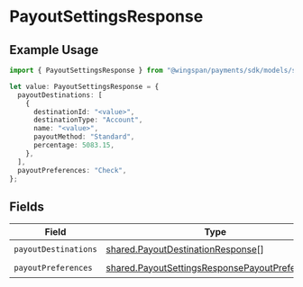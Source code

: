 # PayoutSettingsResponse

## Example Usage

```typescript
import { PayoutSettingsResponse } from "@wingspan/payments/sdk/models/shared";

let value: PayoutSettingsResponse = {
  payoutDestinations: [
    {
      destinationId: "<value>",
      destinationType: "Account",
      name: "<value>",
      payoutMethod: "Standard",
      percentage: 5083.15,
    },
  ],
  payoutPreferences: "Check",
};
```

## Fields

| Field                                                                                                                   | Type                                                                                                                    | Required                                                                                                                | Description                                                                                                             |
| ----------------------------------------------------------------------------------------------------------------------- | ----------------------------------------------------------------------------------------------------------------------- | ----------------------------------------------------------------------------------------------------------------------- | ----------------------------------------------------------------------------------------------------------------------- |
| `payoutDestinations`                                                                                                    | [shared.PayoutDestinationResponse](../../../sdk/models/shared/payoutdestinationresponse.md)[]                           | :heavy_check_mark:                                                                                                      | N/A                                                                                                                     |
| `payoutPreferences`                                                                                                     | [shared.PayoutSettingsResponsePayoutPreferences](../../../sdk/models/shared/payoutsettingsresponsepayoutpreferences.md) | :heavy_check_mark:                                                                                                      | N/A                                                                                                                     |